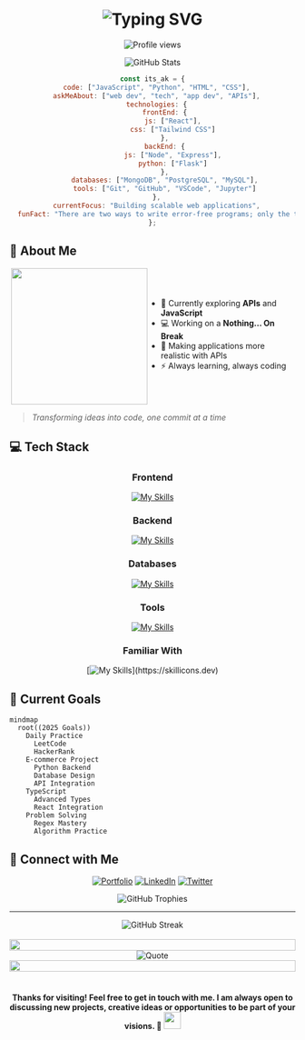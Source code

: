 <h1 align="center">
  <img src="https://readme-typing-svg.herokuapp.com?font=Fira+Code&pause=1000&color=2196F3&center=true&vCenter=true&width=435&lines=Hi+there%2C+I'm+Alok+Kumar+%F0%9F%91%8B;Full-Stack+Developer;Python+Enthusiast;API+Explorer;JavaScript+%E2%9D%A4%EF%B8%8F" alt="Typing SVG" />
</h1>

<!-- Profile view -->
<p align="center">
  <img src="https://komarev.com/ghpvc/?username=alokkumar777&label=Profile%20views&color=0e75b6&style=flat" alt="Profile views" />
</p>

<p align="center">
  <img src="https://github-readme-stats.vercel.app/api?username=alokkumar777&show_icons=true&theme=radical" alt="GitHub Stats" />
</p>

<div align="center">
  
  ```javascript
  const its_ak = {
    code: ["JavaScript", "Python", "HTML", "CSS"],
    askMeAbout: ["web dev", "tech", "app dev", "APIs"],
    technologies: {
        frontEnd: {
            js: ["React"],
            css: ["Tailwind CSS"]
        },
        backEnd: {
            js: ["Node", "Express"],
            python: ["Flask"]
        },
        databases: ["MongoDB", "PostgreSQL", "MySQL"],
        tools: ["Git", "GitHub", "VSCode", "Jupyter"]
    },
    currentFocus: "Building scalable web applications",
    funFact: "There are two ways to write error-free programs; only the third one works"
  };
  ```
  
</div>

## 🚀 About Me
<div style="display: flex; align-items: center; justify-content: space-between;">

<img align="right" width="240" src="https://raw.githubusercontent.com/abhisheknaiidu/abhisheknaiidu/master/code.gif"/>

- 🌱 Currently exploring **APIs** and **JavaScript**  
- 💻 Working on a **Nothing... On Break**  
- 🎯 Making applications more realistic with APIs  
- ⚡ Always learning, always coding  
</div>

> *Transforming ideas into code, one commit at a time*

## 💻 Tech Stack

<div align="center">

### Frontend
[![My Skills](https://skillicons.dev/icons?i=html,css,js,ts,react,tailwind,bootstrap)](https://skillicons.dev)

### Backend
[![My Skills](https://skillicons.dev/icons?i=nodejs,express,python,flask,django)](https://skillicons.dev)

### Databases
[![My Skills](https://skillicons.dev/icons?i=mongodb,postgresql,mysql)](https://skillicons.dev)

### Tools
[![My Skills](https://skillicons.dev/icons?i=git,bash,github,vscode,pycharm,idea)](https://skillicons.dev)

### Familiar With
[![My Skills](https://skillicons.dev/icons?i=java,c,cs,cpp,dotnet,dart,flutter,)](https://skillicons.dev)

</div>
<!--
## 📊 This Week I Spent Time On
<div align="center">
  <img src="https://github-readme-stats.vercel.app/api/wakatime?username=alokkumar777&layout=compact" alt="Wakatime Stats"/>
</div> -->

## 🎯 Current Goals
```mermaid
mindmap
  root((2025 Goals))
    Daily Practice
      LeetCode
      HackerRank
    E-commerce Project
      Python Backend
      Database Design
      API Integration
    TypeScript
      Advanced Types
      React Integration
    Problem Solving
      Regex Mastery
      Algorithm Practice
```

## 🤝 Connect with Me
<div align="center">
  
[![Portfolio](https://img.shields.io/badge/Portfolio-000000?style=for-the-badge&logo=About.me&logoColor=white)](https://alokkumar777.github.io/my-portfolio/)
[![LinkedIn](https://img.shields.io/badge/LinkedIn-0077B5?style=for-the-badge&logo=linkedin&logoColor=white)](https://www.linkedin.com/in/alok-kumar-8b47a4270)
[![Twitter](https://img.shields.io/badge/Twitter-1DA1F2?style=for-the-badge&logo=twitter&logoColor=white)](https://x.com/Alokumar1810)

</div>

<div align="center">
  <img src="https://github-profile-trophy.vercel.app/?username=alokkumar777&theme=radical&no-frame=false&no-bg=true&margin-w=4" alt="GitHub Trophies"/>
</div>

---

<div align="center">
  <img src="https://streak-stats.demolab.com/?user=alokkumar777&theme=radical" alt="GitHub Streak"/>
</div>

<!-- Quote section -->

<br/>
<div align="center">
  <img src="https://i.imgur.com/dBaSKWF.gif" height="20" width="100%">
  
  <div align="center">
    <picture>
      <source media="(prefers-color-scheme: dark)" srcset="https://readme-typing-svg.demolab.com?font=Fira+Code&weight=600&size=20&duration=3000&pause=1000&color=FFFFFF&center=true&vCenter=true&multiline=true&repeat=false&width=800&height=100&lines=%22Tell+me+and+I+forget.%3B+Teach+me+and+I+remember.%3B+Involve+me+and+I+learn.%22" />
      <source media="(prefers-color-scheme: light)" srcset="https://readme-typing-svg.demolab.com?font=Fira+Code&weight=600&size=20&duration=3000&pause=1000&color=000000&center=true&vCenter=true&multiline=true&repeat=false&width=800&height=100&lines=%22Tell+me+and+I+forget.%3B+Teach+me+and+I+remember.%3B+Involve+me+and+I+learn.%22" />
      <img alt="Quote" src="https://readme-typing-svg.demolab.com?font=Fira+Code&weight=600&size=20&duration=3000&pause=1000&color=FFFFFF&center=true&vCenter=true&multiline=true&repeat=false&width=800&height=100&lines=%22Tell+me+and+I+forget.%3B+Teach+me+and+I+remember.%3B+Involve+me+and+I+learn.%22" />
    </picture>
  </div>
  
  <img src="https://i.imgur.com/dBaSKWF.gif" height="20" width="100%">
</div>
<br/>

<!-- Message section -->

<h4 align="center">
  Thanks for visiting! Feel free to get in touch with me. I am always open to discussing new projects, creative ideas or opportunities to be part of your visions. 🚀
  <img src="https://raw.githubusercontent.com/BrunnerLivio/brunnerlivio/master/images/wave.gif" width="30px"/>
</h4>
